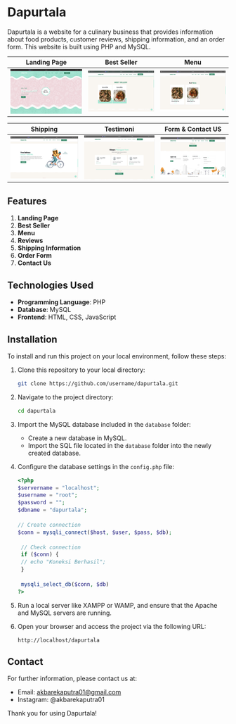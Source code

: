 # Dapurtala

Dapurtala is a website for a culinary business that provides information about food products, customer reviews, shipping information, and an order form. This website is built using PHP and MySQL.

| Landing Page                                   | Best Seller                                         | Menu                                     |
| ---------------------------------------------- | --------------------------------------------------- | ---------------------------------------- |
| ![Landing Page](./assets/images/readme/lp.png) | ![Best Seller](./assets/images/readme/bestMenu.png) | ![Menu](./assets/images/readme/menu.png) |

| Shipping                                             | Testimoni                                               | Form & Contact US                                                  |
| ---------------------------------------------------- | ------------------------------------------------------- | ------------------------------------------------------------------ |
| ![Profile Page](./assets/images/readme/shipping.png) | ![My Collection Page](./assets/images/readme/testi.png) | ![My Comment Page](./assets/images/readme/formOrderAndContact.png) |

## Features

1. **Landing Page**
2. **Best Seller**
3. **Menu**
4. **Reviews**
5. **Shipping Information**
6. **Order Form**
7. **Contact Us**

## Technologies Used

- **Programming Language**: PHP
- **Database**: MySQL
- **Frontend**: HTML, CSS, JavaScript

## Installation

To install and run this project on your local environment, follow these steps:

1. Clone this repository to your local directory:

   ```bash
   git clone https://github.com/username/dapurtala.git
   ```

2. Navigate to the project directory:

   ```bash
   cd dapurtala
   ```

3. Import the MySQL database included in the `database` folder:

   - Create a new database in MySQL.
   - Import the SQL file located in the `database` folder into the newly created database.

4. Configure the database settings in the `config.php` file:

   ```php
   <?php
   $servername = "localhost";
   $username = "root";
   $password = "";
   $dbname = "dapurtala";

   // Create connection
   $conn = mysqli_connect($host, $user, $pass, $db);

    // Check connection
    if ($conn) {
    // echo "Koneksi Berhasil";
    }

    mysqli_select_db($conn, $db)
   ?>
   ```

5. Run a local server like XAMPP or WAMP, and ensure that the Apache and MySQL servers are running.

6. Open your browser and access the project via the following URL:
   ```
   http://localhost/dapurtala
   ```

## Contact

For further information, please contact us at:

- Email: akbarekaputra01@gmail.com
- Instagram: @akbarekaputra01

Thank you for using Dapurtala!
